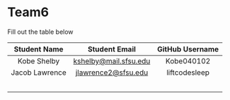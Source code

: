 # Team6

Fill out the table below


| Student Name    | Student Email               | GitHub Username |
|    :---:        |     :---:                   |     :---:       |
|   Kobe Shelby   |   kshelby@mail.sfsu.edu     |   Kobe040102    |
| Jacob Lawrence  |   jlawrence2@sfsu.edu       |  liftcodesleep  |
|                 |                             |                 |
|                 |                             |                 |
|                 |                             |                 |
|                 |                             |                 |
|                 |                             |                 |
